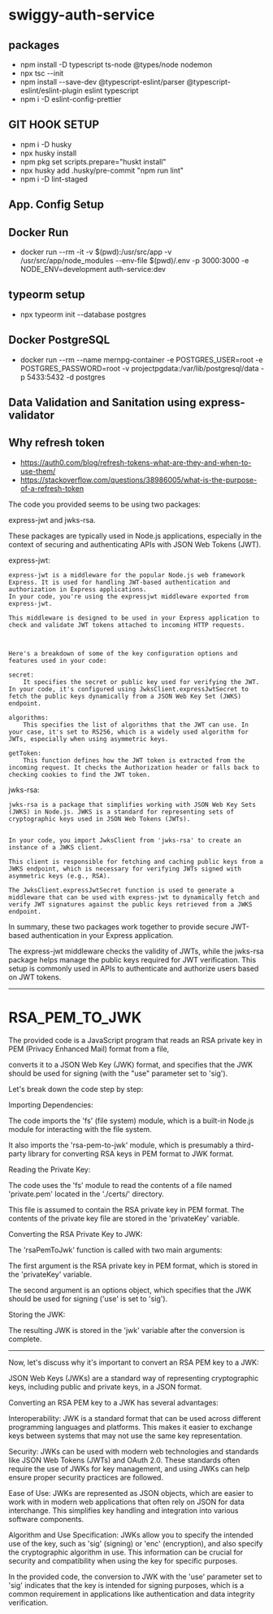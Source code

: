 # swiggy-auth-service

## packages

- npm install -D typescript ts-node @types/node nodemon
- npx tsc --init
- npm install --save-dev @typescript-eslint/parser @typescript-eslint/eslint-plugin eslint typescript
- npm i -D eslint-config-prettier

## GIT HOOK SETUP

- npm i -D husky
- npx husky install
- npm pkg set scripts.prepare="huskt install"
- npx husky add .husky/pre-commit "npm run lint"
- npm i -D lint-staged

## App. Config Setup

## Docker Run

- docker run --rm -it -v $(pwd):/usr/src/app -v /usr/src/app/node_modules --env-file $(pwd)/.env -p 3000:3000 -e NODE_ENV=development auth-service:dev

## typeorm setup

- npx typeorm init --database postgres

## Docker PostgreSQL

- docker run --rm --name mernpg-container -e POSTGRES_USER=root -e POSTGRES_PASSWORD=root -v projectpgdata:/var/lib/postgresql/data -p 5433:5432 -d postgres

## Data Validation and Sanitation using express-validator

## Why refresh token

- https://auth0.com/blog/refresh-tokens-what-are-they-and-when-to-use-them/
- https://stackoverflow.com/questions/38986005/what-is-the-purpose-of-a-refresh-token

The code you provided seems to be using two packages: 

express-jwt and jwks-rsa. 

These packages are typically used in Node.js applications, especially in the context of securing and authenticating APIs with JSON Web Tokens (JWT).

express-jwt:

    express-jwt is a middleware for the popular Node.js web framework Express. It is used for handling JWT-based authentication and authorization in Express applications.
    In your code, you're using the expressjwt middleware exported from express-jwt.

    This middleware is designed to be used in your Express application to check and validate JWT tokens attached to incoming HTTP requests.



    Here's a breakdown of some of the key configuration options and features used in your code:

    secret:
        It specifies the secret or public key used for verifying the JWT. In your code, it's configured using JwksClient.expressJwtSecret to fetch the public keys dynamically from a JSON Web Key Set (JWKS) endpoint.

    algorithms:
        This specifies the list of algorithms that the JWT can use. In your case, it's set to RS256, which is a widely used algorithm for JWTs, especially when using asymmetric keys.

    getToken:
        This function defines how the JWT token is extracted from the incoming request. It checks the Authorization header or falls back to checking cookies to find the JWT token.

jwks-rsa:

    jwks-rsa is a package that simplifies working with JSON Web Key Sets (JWKS) in Node.js. JWKS is a standard for representing sets of cryptographic keys used in JSON Web Tokens (JWTs).


    In your code, you import JwksClient from 'jwks-rsa' to create an instance of a JWKS client.

    This client is responsible for fetching and caching public keys from a JWKS endpoint, which is necessary for verifying JWTs signed with asymmetric keys (e.g., RSA).

    The JwksClient.expressJwtSecret function is used to generate a middleware that can be used with express-jwt to dynamically fetch and verify JWT signatures against the public keys retrieved from a JWKS endpoint.

In summary, these two packages work together to provide secure JWT-based authentication in your Express application.

The express-jwt middleware checks the validity of JWTs, while the jwks-rsa package helps manage the public keys required for JWT verification.
This setup is commonly used in APIs to authenticate and authorize users based on JWT tokens.






--------------------------------------------------------------------------------------------

# RSA_PEM_TO_JWK

The provided code is a JavaScript program that reads an RSA private key in PEM (Privacy Enhanced Mail) format from a file, 

converts it to a JSON Web Key (JWK) format, and specifies that the JWK should be used for signing (with the "use" parameter set to 'sig'). 


Let's break down the code step by step:

Importing Dependencies:

The code imports the 'fs' (file system) module, which is a built-in Node.js module for interacting with the file system.

It also imports the 'rsa-pem-to-jwk' module, which is presumably a third-party library for converting RSA keys in PEM format to JWK format.


Reading the Private Key:

The code uses the 'fs' module to read the contents of a file named 'private.pem' located in the './certs/' directory. 

This file is assumed to contain the RSA private key in PEM format.
The contents of the private key file are stored in the 'privateKey' variable.


Converting the RSA Private Key to JWK:

The 'rsaPemToJwk' function is called with two main arguments:

The first argument is the RSA private key in PEM format, which is stored in the 'privateKey' variable.

The second argument is an options object, which specifies that the JWK should be used for signing ('use' is set to 'sig').


Storing the JWK:

The resulting JWK is stored in the 'jwk' variable after the conversion is complete.


--------------------------------------------------------------------------------------------



Now, let's discuss why it's important to convert an RSA PEM key to a JWK:

JSON Web Keys (JWKs) are a standard way of representing cryptographic keys, including public and private keys, in a JSON format. 


Converting an RSA PEM key to a JWK has several advantages:

Interoperability: 
    JWK is a standard format that can be used across different programming languages and platforms. 
    This makes it easier to exchange keys between systems that may not use the same key representation.


Security: 
    JWKs can be used with modern web technologies and standards like JSON Web Tokens (JWTs) and OAuth 2.0. 
    These standards often require the use of JWKs for key management, and using JWKs can help ensure proper security practices are followed.


Ease of Use: 
    JWKs are represented as JSON objects, which are easier to work with in modern web applications that often rely on JSON for data interchange.
     This simplifies key handling and integration into various software components.


Algorithm and Use Specification: 
    JWKs allow you to specify the intended use of the key, such as 'sig' (signing) or 'enc' (encryption), and also specify the cryptographic algorithm in use. 
    This information can be crucial for security and compatibility when using the key for specific purposes.

In the provided code, the conversion to JWK with the 'use' parameter set to 'sig' indicates that the key is intended for signing purposes, which is a common requirement in applications like authentication and data integrity verification.